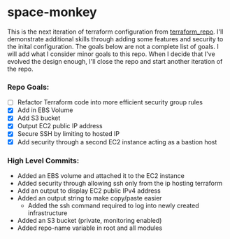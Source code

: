 # space-monkey
This is the next iteration of terraform configuration from [terraform_repo](https://github.com/james-cole2015/terraform_repo.git). I'll demonstrate additional skills through adding some features and security to the inital configuration. The goals below are not a complete list of goals. I will add what I consider minor goals to this repo. When I decide that I've evolved the design enough, I'll close the repo and start another iteration of the repo. 


### Repo Goals: 
- [ ] Refactor Terraform code into more efficient security group rules
- [x] Add in EBS Volume
- [X] Add S3 bucket
- [x] Output EC2 public IP address
- [x] Secure SSH by limiting to hosted IP
- [X] Add security through a second EC2 instance acting as a bastion host

### High Level Commits: 
- Added an EBS volume and attached it to the EC2 instance
- Added security through allowing ssh only from the ip hosting terraform
- Add an output to display EC2 public IPv4 address
- Added an output string to make copy/paste easier
  - Added the ssh command required to log into newly created infrastructure
- Added an S3 bucket (private, monitoring enabled)
- Added repo-name variable in root and all modules
